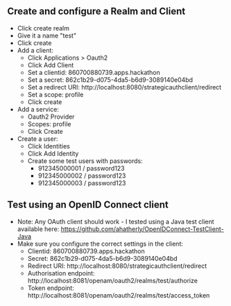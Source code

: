 ## Create and configure a Realm and Client ##

- Click create realm
- Give it a name "test"
- Click create
- Add a client:
	- Click Applications > Oauth2
	- Click Add Client
	- Set a clientid: 860700880739.apps.hackathon
	- Set a secret: 862c1b29-d075-4da5-b6d9-3089140e04bd
	- Set a redirect URI: http://localhost:8080/strategicauthclient/redirect
	- Set a scope: profile
	- Click create
- Add a service:
	- Oauth2 Provider
	- Scopes: profile
	- Click Create
- Create a user:
	- Click Identities
	- Click Add Identity
	- Create some test users with passwords:
		- 912345000001 / password123
		- 912345000002 / password123
		- 912345000003 / password123

## Test using an OpenID Connect client

- Note: Any OAuth client should work - I tested using a Java test client available here: https://github.com/ahatherly/OpenIDConnect-TestClient-Java
- Make sure you configure the correct settings in the client:
	- Clientid: 860700880739.apps.hackathon
	- Secret: 862c1b29-d075-4da5-b6d9-3089140e04bd
	- Redirect URI: http://localhost:8080/strategicauthclient/redirect
	- Authorisation endpoint: http://localhost:8081/openam/oauth2/realms/test/authorize
	- Token endpoint: http://localhost:8081/openam/oauth2/realms/test/access_token


